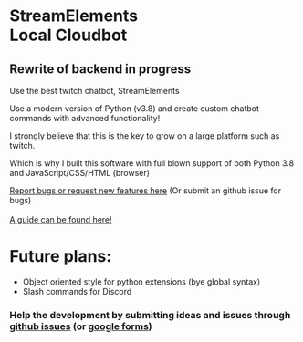 <h1>StreamElements<br>Local Cloudbot</h1>
<h2>Rewrite of backend in progress</h2>
<p>Use the best twitch chatbot, StreamElements</p>
<p>Use a modern version of Python (v3.8) and create custom chatbot commands with advanced functionality!</p>
<p>I strongly believe that this is the key to grow on a large platform such as twitch.</p>
<p>Which is why I built this software with full blown support of both Python 3.8 and JavaScript/CSS/HTML (browser)</p>
<a href="https://docs.google.com/forms/d/e/1FAIpQLSel31nfkr8DGn4FCKxDJq4LMhD8kdtH9XyxsB4rz5YfzU91fQ/viewform?usp=sf_link">Report bugs or request new features here</a> (Or submit an github issue for bugs)
<br><br>
<a href="https://github.com/Yazaar/StreamElements-Local-Cloudbot/wiki">A guide can be found here!</a>

<h1>Future plans:</h1>
<ul>
  <li>Object oriented style for python extensions (bye global syntax)</li>
  <li>Slash commands for Discord</li>
</ul>
<h3>Help the development by submitting ideas and issues through <a href="https://github.com/Yazaar/StreamElements-Local-Cloudbot/issues">github issues</a> (or <a href="https://docs.google.com/forms/d/e/1FAIpQLSel31nfkr8DGn4FCKxDJq4LMhD8kdtH9XyxsB4rz5YfzU91fQ/viewform?usp=sf_link">google forms</a>)</h3>
